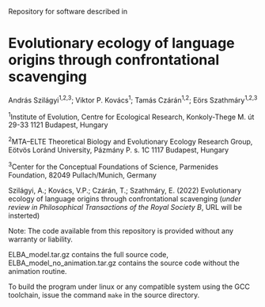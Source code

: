 Repository for software described in

# Evolutionary ecology of language origins through confrontational scavenging

András Szilágyi<sup>1,2,3</sup>; Viktor P. Kovács<sup>1</sup>; Tamás Czárán<sup>1,2</sup>; Eörs Szathmáry<sup>1,2,3</sup>

<sup>1</sup>Institute of Evolution, Centre for Ecological Research, Konkoly-Thege M. út 29-33 1121 Budapest, Hungary

<sup>2</sup>MTA–ELTE Theoretical Biology and Evolutionary Ecology Research Group, Eötvös Loránd University, Pázmány P. s. 1C 1117 Budapest, Hungary

<sup>3</sup>Center for the Conceptual Foundations of Science, Parmenides Foundation, 82049 Pullach/Munich, Germany
    

Szilágyi, A.; Kovács, V.P.; Czárán, T.; Szathmáry, E. (2022) Evolutionary ecology of language origins through confrontational scavenging (*under review in Philosophical Transactions of the Royal Society B*, URL will be insterted)

Note: The code available from this repository is provided without any warranty or liability.

ELBA_model.tar.gz contains the full source code, ELBA_model_no_animation.tar.gz contains the source code without the animation routine.

To build the program under linux or any compatible system using the GCC toolchain, issue the command `make` in the source directory.
